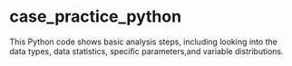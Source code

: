 # case_practice_python
This Python code shows basic analysis steps, including looking into the data types, data statistics, specific parameters,and variable distributions.
